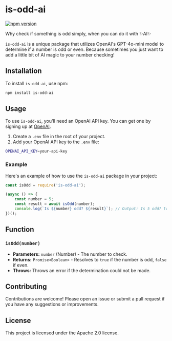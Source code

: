 # is-odd-ai

[![npm version](https://badge.fury.io/js/is-odd-ai.svg)](https://badge.fury.io/js/is-odd-ai)

Why check if something is odd simply, when you can do it with ✨AI✨

`is-odd-ai` is a unique package that utilizes OpenAI's GPT-4o-mini model to determine if a number is odd or even. Because sometimes you just want to add a little bit of AI magic to your number checking!

## Installation

To install `is-odd-ai`, use npm:

```sh
npm install is-odd-ai
```

## Usage

To use `is-odd-ai`, you'll need an OpenAI API key. You can get one by signing up at [OpenAI](https://beta.openai.com/signup/).

1. Create a `.env` file in the root of your project.
2. Add your OpenAI API key to the `.env` file:

```sh
OPENAI_API_KEY=your-api-key
```

### Example

Here's an example of how to use the `is-odd-ai` package in your project:

```javascript
const isOdd = require('is-odd-ai');

(async () => {
    const number = 5;
    const result = await isOdd(number);
    console.log(`Is ${number} odd? ${result}`); // Output: Is 5 odd? true
})();
```

## Function

### `isOdd(number)`

- **Parameters:** `number` (Number) - The number to check.
- **Returns:** `Promise<Boolean>` - Resolves to `true` if the number is odd, `false` if even.
- **Throws:** Throws an error if the determination could not be made.

## Contributing

Contributions are welcome! Please open an issue or submit a pull request if you have any suggestions or improvements.

## License

This project is licensed under the Apache 2.0 license.



